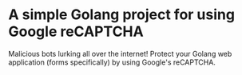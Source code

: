 # A simple Golang project for using Google reCAPTCHA

Malicious bots lurking all over the internet! Protect your Golang web application (forms specifically) by using Google's reCAPTCHA.





